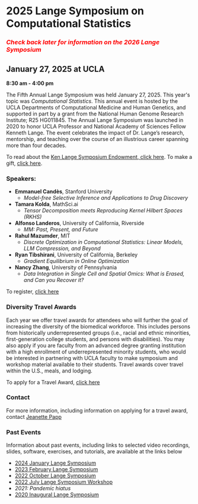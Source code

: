 # 2025 Lange Symposium on Computational Statistics

### <span style="color:red">_Check back later for information on the 2026 Lange Symposium_</span>

## January 27, 2025 at UCLA

**8:30 am - 4:00 pm**

The Fifth Annual Lange Symposium was held January 27, 2025. This year's topic was *Computational Statistics*. This annual event is hosted by the UCLA Departments of Computational Medicine and Human Genetics, and supported in part by a grant from the National Human Genome Research Institute; R25 HG011845. The Annual Lange Symposium was launched in 2020 to honor UCLA Professor and National Academy of Sciences Fellow Kenneth Lange. The event celebrates the impact of Dr. Lange’s research, mentorship, and teaching over the course of an illustrious career spanning more than four decades.

To read about the [Ken Lange Symposium Endowment, click here](https://compmed.ucla.edu/ken-lange-symposium-endowment). To make a gift, [click here](https://giving.ucla.edu/Campaign/Donate.aspx?SiteNum=3167&fund=64621O&code=M-19409).

### Speakers:

 * **Emmanuel Candès**, Stanford University
   * *Model-free Selective Inference and Applications to Drug Discovery*
 * **Tamara Kolda**, MathSci.ai
   * *Tensor Decomposition meets Reproducing Kernel Hilbert Spaces (RKHS)*
 * **Alfonso Landeros**, University of California, Riverside
   * *MM: Past, Present, and Future*
 * **Rahul Mazumder**, MIT
   * *Discrete Optimization in Computational Statistics: Linear Models, LLM Compression, and Beyond*
 * **Ryan Tibshirani**, University of California, Berkeley
   * *Gradient Equilibrium in Online Optimization*
 * **Nancy Zhang**, University of Pennsylvania
   * *Data Integration in Single Cell and Spatial Omics: What is Erased, and Can you Recover it?*

To register, [click here](https://uclahs.az1.qualtrics.com/jfe/form/SV_6McYboZ5TC1aqIm)

### Diversity Travel Awards
Each year we offer travel awards for attendees who will further the goal of increasing the diversity of the biomedical workforce. This includes persons from historically underrepresented groups (i.e., racial and ethnic minorities, first-generation college students, and persons with disabilities). You may also apply if you are faculty from an advanced degree granting institution with a high enrollment of underrepresented minority students, who would be interested in partnering with UCLA faculty to make symposium and workshop material available to their students.
Travel awards cover travel within the U.S., meals, and lodging.

To apply for a Travel Award, [click here](https://uclahs.az1.qualtrics.com/jfe/form/SV_6qTnDHxcgjwWHoG)

### Contact
For more information, including information on applying for a travel award, contact [Jeanette Papp](mailto:jcpapp@ucla.edu?subject=Lange_Symposium)

### Past Events

Information about past events, including links to selected video recordings, slides, software, exercises, and tutorials, are available at the links below
- [2024 January Lange Symposium](https://langesymposium.github.io/2024-Lange-Symposium/)
- [2023 February Lange Symposium](https://langesymposium.github.io/2023-February-Symposium/)
- [2022 October Lange Symposium](https://langesymposium.github.io/2022-October-Symposium/)
- [2022 July Lange Symposium Workshop](https://langesymposium.github.io/2022-July-Workshop/)
- *2021: Pandemic hiatus*
- [2020 Inaugural Lange Symposium](https://langesymposium.github.io/2020/)
